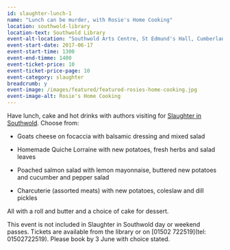 ```yaml
---
id: slaughter-lunch-1
name: "Lunch can be murder, with Rosie's Home Cooking"
location: southwold-library
location-text: Southwold Library
event-alt-location: "Southwold Arts Centre, St Edmund's Hall, Cumberland Road, Southwold, IP18 6JP"
event-start-date: 2017-06-17
event-start-time: 1300
event-end-timme: 1400
event-ticket-price: 10
event-ticket-price-page: 10
event-category: slaughter
breadcrumb: y
event-image: /images/featured/featured-rosies-home-cooking.jpg
event-image-alt: Rosie's Home Cooking
---
```


Have lunch, cake and hot drinks with authors visiting for [Slaughter in Southwold](/slaughter). Choose from:

* Goats cheese on focaccia with balsamic dressing and mixed salad

* Homemade Quiche Lorraine with new potatoes, fresh herbs and salad leaves

* Poached salmon salad with lemon mayonnaise, buttered new potatoes and cucumber and pepper salad

* Charcuterie (assorted meats) with new potatoes, coleslaw and dill pickles

All with a roll and butter and a choice of cake for dessert.

This event is not included in Slaughter in Southwold day or weekend passes. Tickets are available from the library or on [01502 722519](tel: 01502722519). Please book by 3 June with choice stated.
